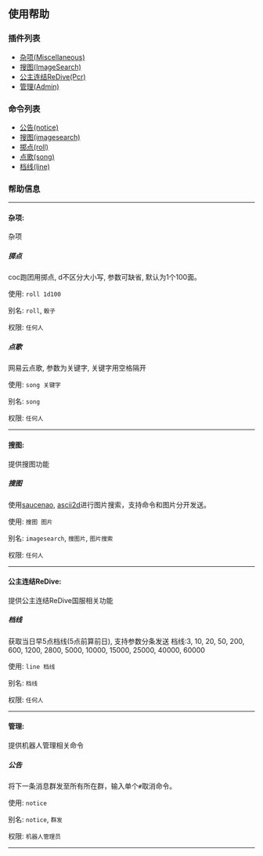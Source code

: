 ## 使用帮助

### 插件列表

- [杂项(Miscellaneous)](#miscellaneous)
- [搜图(ImageSearch)](#image-search)
- [公主连结ReDive(Pcr)](#pcr)
- [管理(Admin)](#admin)

### 命令列表

- [公告(notice)](#command-notice)
- [搜图(imagesearch)](#command-imagesearch)
- [掷点(roll)](#command-roll)
- [点歌(song)](#command-song)
- [档线(line)](#command-line)


### 帮助信息

---

#### <a name="miscellaneous">杂项</a>:

杂项

##### <a name="command-roll">掷点</a>

coc跑团用掷点, d不区分大小写, 参数可缺省, 默认为1个100面。

使用: `roll 1d100`

别名: `roll`, `骰子`

权限: `任何人`

##### <a name="command-song">点歌</a>

网易云点歌, 参数为关键字, 关键字用空格隔开

使用: `song 关键字`

别名: `song`

权限: `任何人`

---

#### <a name="image-search">搜图</a>:

提供搜图功能

##### <a name="command-imagesearch">搜图</a>

使用[saucenao](https://saucenao.com/), [ascii2d](https://ascii2d.net/)进行图片搜索，支持命令和图片分开发送。

使用: `搜图 图片`

别名: `imagesearch`, `搜图片`, `图片搜索`

权限: `任何人`

---

#### <a name="pcr">公主连结ReDive</a>:

提供公主连结ReDive国服相关功能

##### <a name="command-line">档线</a>

获取当日早5点档线(5点前算前日), 支持参数分条发送
档线:3, 10, 20, 50, 200, 600, 1200, 2800, 5000, 10000, 15000, 25000, 40000, 60000

使用: `line 档线`

别名: `档线`

权限: `任何人`

---

#### <a name="admin">管理</a>:

提供机器人管理相关命令

##### <a name="command-notice">公告</a>

将下一条消息群发至所有所在群，输入单个`#`取消命令。

使用: `notice`

别名: `notice`, `群发`

权限: `机器人管理员`

---